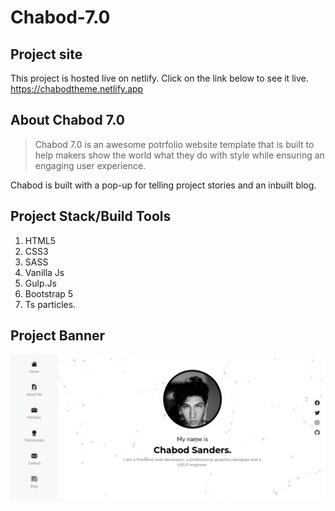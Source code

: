 # Chabod-7.0

## Project site

This project is hosted live on netlify. Click on the link below to see it live.
https://chabodtheme.netlify.app

## About Chabod 7.0

> Chabod 7.0 is an awesome potrfolio website template that is built to help makers show the world what they do
> with style while ensuring an engaging user experience.

Chabod is built with a pop-up for telling project stories and an inbuilt blog.

## Project Stack/Build Tools

1. HTML5
2. CSS3
3. SASS
4. Vanilla Js
5. Gulp.Js
6. Bootstrap 5
7. Ts particles.

## Project Banner

![Github Logo](./Dist/Images/light-home.png)
